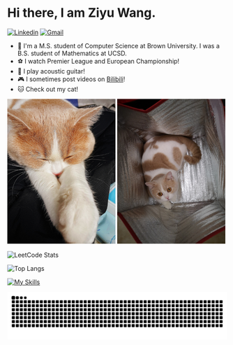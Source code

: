 # Hi there, I am Ziyu Wang.

[![Linkedin](https://img.shields.io/badge/-LinkedIn-blue?style=flat&logo=Linkedin&logoColor=white)](https://www.linkedin.com/in/ziyuwang0372/)
[![Gmail](https://img.shields.io/badge/-Gmail-c14438?style=flat&logo=Gmail&logoColor=white)](mailto:ziw0372@gmail.com)

- 🌻 I'm a M.S. student of Computer Science at Brown University. I was a B.S. student of Mathematics at UCSD.
- ⚽ I watch Premier League and European Championship!
- 🎸 I play acoustic guitar!
- 🎮 I sometimes post videos on [Bilibili](https://space.bilibili.com/275823074)!
- 🐱 Check out my cat!
  
<img src="https://github.com/ZiyuWang0113/ZiyuWang0113/blob/main/images/3.jpg" width="248"> <img src="https://github.com/ZiyuWang0113/ZiyuWang0113/blob/main/images/4.jpg" width="248">

![LeetCode Stats](https://leetcard.jacoblin.cool/0x3fdegou?theme=light&font=Delius%20Unicase&ext=heatmap&site=cn&border=1&width=500)


![Top Langs](https://github-readme-stats.vercel.app/api/top-langs/?username=ZiyuWang0113&layout=donut)

[![My Skills](https://skillicons.dev/icons?i=anaconda,django,flask,git,html,java,maven,nginx,nodejs,opencv,r,sqlite,vscode)](https://skillicons.dev)

<picture>
  <source media="(prefers-color-scheme: light)" srcset="https://raw.githubusercontent.com/ZiyuWang0113/ZiyuWang0113/output/github-contribution-grid-snake.svg">
  <img alt="github contribution grid snake animation" src="https://raw.githubusercontent.com/ZiyuWang0113/ZiyuWang0113/output/github-contribution-grid-snake.svg">
</picture>
